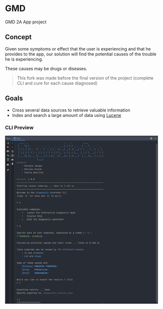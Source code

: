 # GMD

GMD 2A App project

## Concept

Given some symptoms or effect that the user is experiencing and that he provides to the app, our solution will
find the potential causes of the trouble he is experiencing.

These causes may be drugs or diseases.

> This fork was made before the final version of the project (complete CLI and cure for each cause diagnosed)

## Goals

- Cross several data sources to retrieve valuable information
- Index and search a large amount of data using [Lucene](https://lucene.apache.org/)

### CLI Preview

![cli](./docs/structure/assets/cli_capture.png)
